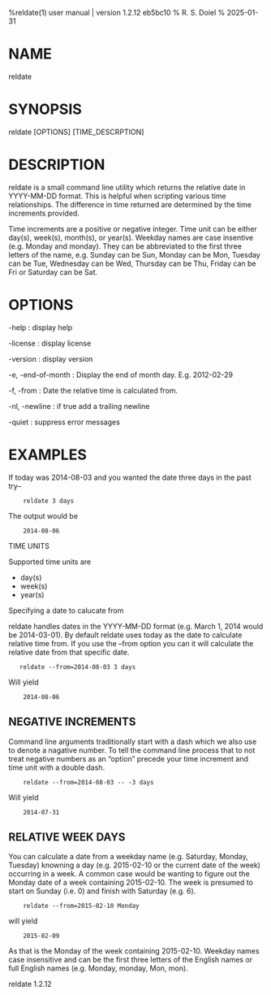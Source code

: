 %reldate(1) user manual | version 1.2.12 eb5bc10
% R. S. Doiel
% 2025-01-31

# NAME

reldate

# SYNOPSIS

reldate [OPTIONS] [TIME_DESCRPTION]

# DESCRIPTION

reldate is a small command line utility which returns the relative
date in YYYY-MM-DD format. This is helpful when scripting various time
relationships. The difference in time returned are determined by
the time increments provided.

Time increments are a positive or negative integer. Time unit can be
either day(s), week(s), month(s), or year(s). Weekday names are
case insentive (e.g. Monday and monday). They can be abbreviated
to the first three letters of the name, e.g. Sunday can be Sun, Monday
can be Mon, Tuesday can be Tue, Wednesday can be Wed, Thursday can
be Thu, Friday can be Fri or Saturday can be Sat.

# OPTIONS

-help
: display help

-license
: display license

-version
: display version

-e, -end-of-month
: Display the end of month day. E.g. 2012-02-29

-f, -from
: Date the relative time is calculated from.

-nl, -newline
: if true add a trailing newline

-quiet
: suppress error messages


# EXAMPLES

If today was 2014-08-03 and you wanted the date three days in the past try–

~~~
    reldate 3 days
~~~

The output would be

~~~
    2014-08-06
~~~

TIME UNITS

Supported time units are

- day(s)
- week(s)
- year(s)

Specifying a date to calucate from

reldate handles dates in the YYYY-MM-DD format (e.g. March 1, 2014
would be 2014-03-01). By default reldate uses today as the date to
calculate relative time from. If you use the –from option you can it
will calculate the relative date from that specific date.

~~~
   reldate --from=2014-08-03 3 days
~~~

Will yield

~~~
    2014-08-06
~~~

## NEGATIVE INCREMENTS

Command line arguments traditionally start with a dash which we also use
to denote a nagative number. To tell the command line process that to
not treat negative numbers as an “option” precede your time increment and
time unit with a double dash.

~~~
    reldate --from=2014-08-03 -- -3 days
~~~

Will yield

~~~
    2014-07-31
~~~

## RELATIVE WEEK DAYS

You can calculate a date from a weekday name (e.g. Saturday, Monday,
Tuesday) knowning a day (e.g. 2015-02-10 or the current date of the week)
occurring in a week. A common case would be wanting to figure out the
Monday date of a week containing 2015-02-10. The week is presumed to start
on Sunday (i.e. 0) and finish with Saturday (e.g. 6).

~~~
    reldate --from=2015-02-10 Monday
~~~

will yield

~~~
    2015-02-09
~~~

As that is the Monday of the week containing 2015-02-10. Weekday names
case insensitive and can be the first three letters of the English names
or full English names (e.g. Monday, monday, Mon, mon).

reldate 1.2.12

